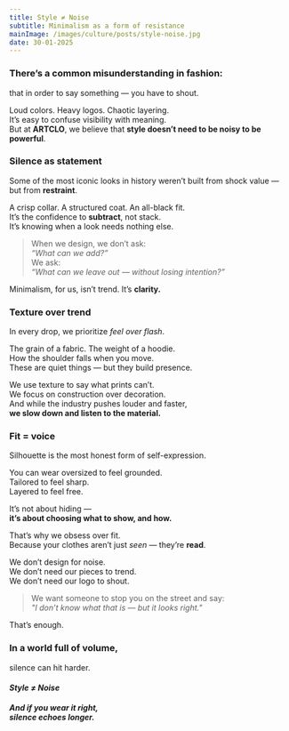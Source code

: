 ```yaml
---
title: Style ≠ Noise
subtitle: Minimalism as a form of resistance
mainImage: /images/culture/posts/style-noise.jpg
date: 30-01-2025
---
```


### There’s a common misunderstanding in fashion:

that in order to say something — you have to shout.

Loud colors. Heavy logos. Chaotic layering.  
It’s easy to confuse visibility with meaning.  
But at **ARTCLO**, we believe that **style doesn’t need to be noisy to be
powerful**.

### Silence as statement

Some of the most iconic looks in history weren’t built from shock value — but
from **restraint**.

A crisp collar. A structured coat. An all-black fit.  
It’s the confidence to **subtract**, not stack.  
It’s knowing when a look needs nothing else.

> When we design, we don’t ask:\
> _“What can we add?”_\
> We ask:\
> _“What can we leave out — without losing intention?”_

Minimalism, for us, isn’t trend. It’s **clarity.**

### Texture over trend

In every drop, we prioritize _feel over flash_.

The grain of a fabric. The weight of a hoodie.  
How the shoulder falls when you move.  
These are quiet things — but they build presence.

We use texture to say what prints can’t.  
We focus on construction over decoration.  
And while the industry pushes louder and faster,  
**we slow down and listen to the material.**

### Fit = voice

Silhouette is the most honest form of self-expression.

You can wear oversized to feel grounded.  
Tailored to feel sharp.  
Layered to feel free.

It’s not about hiding —  
**it’s about choosing what to show, and how.**

That’s why we obsess over fit.  
Because your clothes aren’t just _seen_ — they’re **read**.

We don’t design for noise.  
We don’t need our pieces to trend.  
We don’t need our logo to shout.

> We want someone to stop you on the street and say:\
> _"I don’t know what that is — but it looks right."_

That’s enough.

### In a world full of volume,

silence can hit harder.

#### _Style ≠ Noise_

**_And if you wear it right,_**\
_**silence echoes longer.**_
